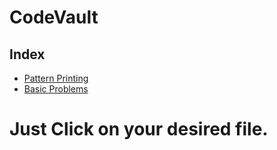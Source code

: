 # CodeVault

## Index
 - [Pattern Printing](./PatternPrinting.keep)
 - [Basic Problems](./BasicProblems/README.md)
# Just Click on your desired file.
